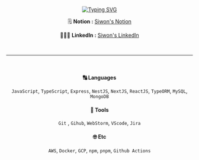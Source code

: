 <!-- ![header](https://capsule-render.vercel.app/api?type=waving&color=0:EEFF00,100:a82da8&height=250&section=header&text=%20Siwon&fontSize=90&fontAlign=82&fontColor=fff) -->
<div align=center>

<br>
  
[![Typing SVG](https://readme-typing-svg.demolab.com?font=Fira+Code&weight=600&pause=1000&color=F7C32C&random=false&width=435&lines=Hi+there%2C+Welcome+to+my+Github+page!+)](https://git.io/typing-svg)

🗒 **Notion :** [Siwon's Notion](https://cone-s-page.notion.site/Blog-fdb79faf6d8b42dc86266689afba4d3c?pvs=4)
<br>

👩🏻‍💻 **LinkedIn :** [Siwon's LinkedIn](https://www.linkedin.com/in/siwon-hwang-755782239/)
<!--  #  _Teck Stack_  

</div> -->
<br>

---
  
<br>
  
#### 🔠 Languages
`JavaScript`, `TypeScript`, `Express`, `NestJS`, `NextJS`, `ReactJS`, `TypeORM`, `MySQL`, `MongoDB`


#### 🧰 Tools
`Git` , `Gihub`, `WebStorm`, `VScode`, `Jira`


#### 🤓 Etc 
`AWS`, `Docker`, `GCP`, `npm`, `pnpm`, `Github Actions`



